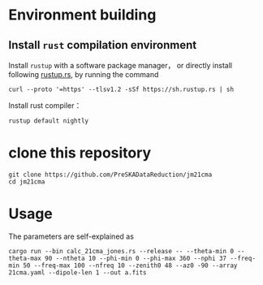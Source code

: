 # Environment building
## Install `rust` compilation environment
Install `rustup` with a software package manager， or directly install following [rustup.rs](https://rustup.rs), by running the command
```
curl --proto '=https' --tlsv1.2 -sSf https://sh.rustup.rs | sh
```

Install rust compiler：
```
rustup default nightly
```

# clone this repository
```
git clone https://github.com/PreSKADataReduction/jm21cma
cd jm21cma
```

# Usage
The parameters are self-explained as
```
cargo run --bin calc_21cma_jones.rs --release -- --theta-min 0 --theta-max 90 --ntheta 10 --phi-min 0 --phi-max 360 --nphi 37 --freq-min 50 --freq-max 100 --nfreq 10 --zenith0 48 --az0 -90 --array 21cma.yaml --dipole-len 1 --out a.fits
```
